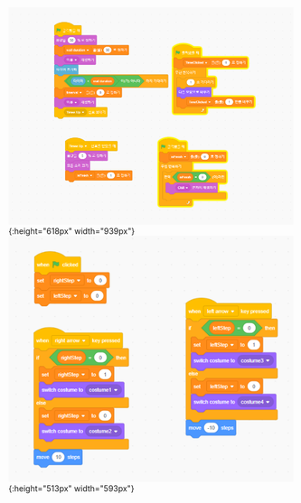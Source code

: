 ![Timer Examples](images/sc-timer.PNG){:height="618px" width="939px"}
![Rotate](images/sc-spriterot.PNG){:height="513px" width="593px"}
